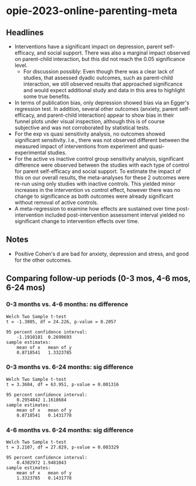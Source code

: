# opie-2023-online-parenting-meta

## Headlines

* Interventions have a significant impact on depression, parent self-efficacy, and social support. There was also a marginal impact observed on parent-child interaction, but this did not reach the 0.05 significance level.
    * For discussion possibly: Even though there was a clear lack of studies, that assessed dyadic outcomes, such as parent-child interaction, we still observed results that approached significance and would expect additional study and data in this area to highlight some true benefits.
* In terms of publication bias, only depression showed bias via an Egger's regression test. In addition, several other outcomes (anxiety, parent self-efficacy, and parent-child interaction) appear to show bias in their funnel plots under visual inspection, although this is of course subjective and was not corroborated by statistical tests.
* For the exp vs quasi sensitivity analysis, no outcomes showed significant sensitivity. I.e., there was not observed different between the measured impact of interventions from experiment and quasi-experimental studies.
* For the active vs inactive control group sensitivity analysis, significant difference were observed between the studies with each type of control for parent self-efficacy and social support. To estimate the impact of this on our overall results, the meta-analyses for these 2 outcomes were re-run using only studies with inactive controls. This yielded minor increases in the intervention vs control effect, however there was no change to significance as both outcomes were already significant without removal of active controls.
* A meta-regression to examine how effects are sustained over time post-intervention included post-intervention assessment interval yielded no significant change to intervention effects over time. 


## Notes

* Positive Cohen's d are bad for anxiety, depression and stress, and good for the other outcomes.

## Comparing follow-up periods (0-3 mos, 4-6 mos, 6-24 mos) 

### 0-3 months vs. 4-6 months: ns difference
```
Welch Two Sample t-test
t = -1.3005, df = 24.226, p-value = 0.2057

95 percent confidence interval:
    -1.1910181  0.2699693
sample estimates:
    mean of x   mean of y
    0.8718541   1.3323785
```

### 0-3 months vs. 6-24 months: sig difference
```
Welch Two Sample t-test
t = 3.3604, df = 63.951, p-value = 0.001316

95 percent confidence interval:
    0.2954842 1.1618684
sample estimates:
    mean of x   mean of y
    0.8718541   0.1431778
```

### 4-6 months vs. 6-24 months: sig difference
```
Welch Two Sample t-test
t = 3.2107, df = 27.829, p-value = 0.003329

95 percent confidence interval:
    0.4302972 1.9481043
sample estimates:
    mean of x   mean of y
    1.3323785   0.1431778
```
